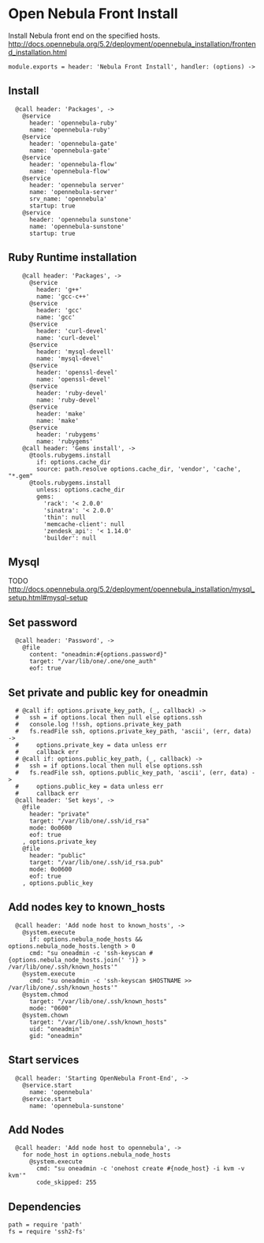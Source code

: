 
# Open Nebula Front Install

Install Nebula front end on the specified hosts.
http://docs.opennebula.org/5.2/deployment/opennebula_installation/frontend_installation.html

    module.exports = header: 'Nebula Front Install', handler: (options) ->

## Install

      @call header: 'Packages', ->
        @service
          header: 'opennebula-ruby'
          name: 'opennebula-ruby'
        @service
          header: 'opennebula-gate'
          name: 'opennebula-gate'
        @service
          header: 'opennebula-flow'
          name: 'opennebula-flow'
        @service
          header: 'opennebula server'
          name: 'opennebula-server'
          srv_name: 'opennebula'
          startup: true
        @service
          header: 'opennebula sunstone'
          name: 'opennebula-sunstone'
          startup: true

## Ruby Runtime installation

        @call header: 'Packages', ->
          @service
            header: 'g++'
            name: 'gcc-c++'
          @service
            header: 'gcc'
            name: 'gcc'
          @service
            header: 'curl-devel'
            name: 'curl-devel'
          @service
            header: 'mysql-devell'
            name: 'mysql-devel'
          @service
            header: 'openssl-devel'
            name: 'openssl-devel'
          @service
            header: 'ruby-devel'
            name: 'ruby-devel'
          @service
            header: 'make'
            name: 'make'
          @service
            header: 'rubygems'
            name: 'rubygems'
        @call header: 'Gems install', ->
          @tools.rubygems.install
            if: options.cache_dir
            source: path.resolve options.cache_dir, 'vendor', 'cache', "*.gem"
          @tools.rubygems.install
            unless: options.cache_dir
            gems:
              'rack': '< 2.0.0'
              'sinatra': '< 2.0.0'
              'thin': null
              'memcache-client': null
              'zendesk_api': '< 1.14.0'
              'builder': null
## Mysql

TODO
http://docs.opennebula.org/5.2/deployment/opennebula_installation/mysql_setup.html#mysql-setup

## Set password

      @call header: 'Password', ->
        @file
          content: "oneadmin:#{options.password}"
          target: "/var/lib/one/.one/one_auth"
          eof: true

## Set private and public key for oneadmin

      # @call if: options.private_key_path, (_, callback) ->
      #   ssh = if options.local then null else options.ssh
      #   console.log !!ssh, options.private_key_path
      #   fs.readFile ssh, options.private_key_path, 'ascii', (err, data) ->
      #     options.private_key = data unless err
      #     callback err
      # @call if: options.public_key_path, (_, callback) ->
      #   ssh = if options.local then null else options.ssh
      #   fs.readFile ssh, options.public_key_path, 'ascii', (err, data) ->
      #     options.public_key = data unless err
      #     callback err
      @call header: 'Set keys', ->
        @file
          header: "private"
          target: "/var/lib/one/.ssh/id_rsa"
          mode: 0o0600
          eof: true
        , options.private_key
        @file
          header: "public"
          target: "/var/lib/one/.ssh/id_rsa.pub"
          mode: 0o0600
          eof: true
        , options.public_key

## Add nodes key to known_hosts

      @call header: 'Add node host to known_hosts', ->
        @system.execute
          if: options.nebula_node_hosts && options.nebula_node_hosts.length > 0
          cmd: "su oneadmin -c 'ssh-keyscan #{options.nebula_node_hosts.join(' ')} > /var/lib/one/.ssh/known_hosts'"
        @system.execute
          cmd: "su oneadmin -c 'ssh-keyscan $HOSTNAME >> /var/lib/one/.ssh/known_hosts'"
        @system.chmod
          target: "/var/lib/one/.ssh/known_hosts"
          mode: "0600"
        @system.chown
          target: "/var/lib/one/.ssh/known_hosts"
          uid: "oneadmin"
          gid: "oneadmin"
          
## Start services

      @call header: 'Starting OpenNebula Front-End', ->
        @service.start
          name: 'opennebula'
        @service.start
          name: 'opennebula-sunstone'

## Add Nodes

      @call header: 'Add node host to opennebula', ->
        for node_host in options.nebula_node_hosts
          @system.execute
            cmd: "su oneadmin -c 'onehost create #{node_host} -i kvm -v kvm'"
            code_skipped: 255 

## Dependencies

    path = require 'path'
    fs = require 'ssh2-fs'
